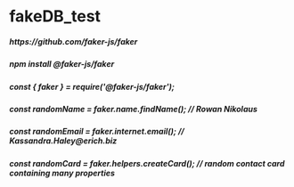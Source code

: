 # fakeDB_test

<h5>https://github.com/faker-js/faker</h5>
<h5>npm install @faker-js/faker</h5>
<h5>const { faker } = require('@faker-js/faker');</h5>
<h5>const randomName = faker.name.findName(); // Rowan Nikolaus</h5>
<h5>const randomEmail = faker.internet.email(); // Kassandra.Haley@erich.biz</h5>
<h5>const randomCard = faker.helpers.createCard(); // random contact card containing many properties</h5>

